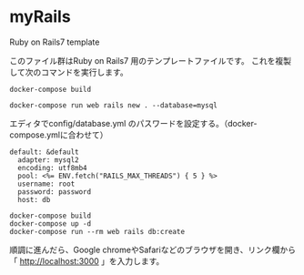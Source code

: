 # myRails

Ruby on Rails7 template

このファイル群はRuby on Rails7 用のテンプレートファイルです。
これを複製して次のコマンドを実行します。

```
docker-compose build
```

```
docker-compose run web rails new . --database=mysql
```

エディタでconfig/database.yml のパスワードを設定する。（docker-compose.ymlに合わせて）

```
default: &default
  adapter: mysql2
  encoding: utf8mb4
  pool: <%= ENV.fetch("RAILS_MAX_THREADS") { 5 } %>
  username: root
  password: password
  host: db
```

```
docker-compose build
docker-compose up -d
docker-compose run --rm web rails db:create
```

順調に進んだら、Google chromeやSafariなどのブラウザを開き、リンク欄から「 [http://localhost:3000](http://localhost:3000/) 」を入力します。
